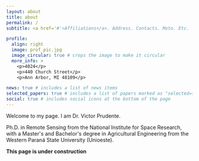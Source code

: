 ```yaml
---
layout: about
title: about
permalink: /
subtitle: <a href='#'>Affiliations</a>. Address. Contacts. Moto. Etc.

profile:
  align: right
  image: prof_pic.jpg
  image_circular: true # crops the image to make it circular
  more_info: >
    <p>4024</p>
    <p>440 Church Street</p>
    <p>Ann Arbor, MI 48109</p>

news: true # includes a list of news items
selected_papers: true # includes a list of papers marked as "selected={true}"
social: true # includes social icons at the bottom of the page
---
```


Welcome to my page. I am Dr. Victor Prudente.

Ph.D. in Remote Sensing from the National Institute for Space Research, with a Master's and Bachelor's degree in Agricultural Engineering from the Western Paraná State University (Unioeste).

**This page is under construction**
